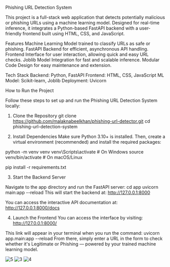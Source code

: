 Phishing URL Detection System

This project is a full-stack web application that detects potentially malicious or phishing URLs using a machine learning model. Designed for real-time inference, it integrates a Python-based FastAPI backend with a user-friendly frontend built using HTML, CSS, and JavaScript.

Features
Machine Learning Model trained to classify URLs as safe or phishing.
FastAPI Backend for efficient, asynchronous API handling.
Frontend Interface for user interaction, allowing quick and easy URL checks.
Joblib Model Integration for fast and scalable inference.
Modular Code Design for easy maintenance and extension.

Tech Stack
Backend: Python, FastAPI
Frontend: HTML, CSS, JavaScript
ML Model: Scikit-learn, Joblib
Deployment: Uvicorn


How to Run the Project

Follow these steps to set up and run the Phishing URL Detection System locally:

1. Clone the Repository
git clone https://github.com/malaknabeelkhan/phishing-url-detector.git
cd phishing-url-detection-system

2. Install Dependencies
Make sure Python 3.10+ is installed. Then, create a virtual environment (recommended) and install the required packages:

python -m venv venv
venv\Scripts\activate    # On Windows
source venv/bin/activate  # On macOS/Linux

pip install -r requirements.txt

3. Start the Backend Server

Navigate to the app directory and run the FastAPI server:
cd app
uvicorn main:app --reload
This will start the backend at: http://127.0.0.1:8000

You can access the interactive API documentation at:
http://127.0.0.1:8000/docs

4. Launch the Frontend
You can access the interface by visiting:
http://127.0.0.1:8000/

This link will appear in your terminal when you run the command:
uvicorn app.main:app --reload
From there, simply enter a URL in the form to check whether it's Legitimate or Phishing — powered by your trained machine learning model.


![5](https://github.com/user-attachments/assets/94fc9825-c5b1-4193-bf7d-a01f2e5bc714)
![3](https://github.com/user-attachments/assets/77dedc6e-1833-4309-b27b-bf327345d5c9)
![4](https://github.com/user-attachments/assets/c7dcd838-6e18-48cb-8d5e-6539f0090b69)
